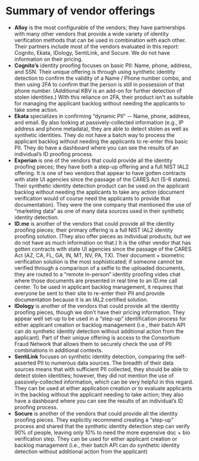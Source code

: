 # Summary of vendor offerings



* **Alloy** is the most configurable of the vendors; they have partnerships with many other vendors that provide a wide variety of identity verification methods that can be used in combination with each other. Their partners include most of the vendors evaluated in this report: Cognito, Ekata, IDology, SentiLink, and Socure. We do not have information on their pricing.
* **Cognito’s** identity proofing focuses on basic PII: Name, phone, address, and SSN. Their unique offering is through using synthetic identity detection to confirm the validity of a Name / Phone number combo, and then using 2FA to confirm that the person is still in possession of that phone number. \(Additional KBV is an add-on for further detection of stolen identities.\) With this reliance on 2FA, their product isn’t as suitable for managing the applicant backlog without needing the applicants to take some action. 
* **Ekata** specializes in confirming “dynamic PII” -- Name, phone, address, and email. By also looking at passively-collected information \(e.g., IP address and phone metadata\), they are able to detect stolen as well as synthetic identities. They do not have a batch way to process the applicant backlog without needing the applicants to re-enter this basic PII. They do have a dashboard where you can see the results of an individual’s ID proofing process.
* **Experian** is one of the vendors that could provide all the identity proofing pieces; they have both a step-up offering and a full NIST IAL2 offering. It is one of two vendors that appear to have gotten contracts with state UI agencies since the passage of the CARES Act \(5-6 states\). Their synthetic identity detection product can be used on the applicant backlog without needing the applicants to take any action \(document verification would of course need the applicants to provide that documentation\). They were the one company that mentioned the use of “marketing data” as one of many data sources used in their synthetic identity detection. 
* **ID.me** is another of the vendors that could provide all the identity proofing pieces; their primary offering is a full NIST IAL2 identity proofing solution. \(They also offer pieces as individual products, but we do not have as much information on that.\) It is the other vendor that has gotten contracts with state UI agencies since the passage of the CARES Act \(AZ, CA, FL, GA, IN, MT, NV, PA, TX\). Their document + biometric verification solution is the most sophisticated; if someone cannot be verified through a comparison of a selfie to the uploaded documents, they are routed to a “remote in-person” identity proofing video chat where those documents are presented in real time to an ID.me call center. To be used in applicant backlog management, it requires that everyone be sent to their site to re-enter their PII and provide documentation because it is an IAL2 certified solution.
* **IDology** is another of the vendors that could provide all the identity proofing pieces, though we don’t have their pricing information. They appear well set-up to be used in a “step-up” identification process for either applicant creation or backlog management \(i.e., their batch API can do synthetic identity detection without additional action from the applicant\). Part of their unique offering is access to the Consortium Fraud Network that allows them to securely check the use of PII combinations in additional contexts.
* **SentiLink** focuses on synthetic identity detection, comparing the self-asserted PII to numerous data sources. The breadth of their data sources means that with sufficient PII collected, they should be able to detect stolen identities; however, they did not mention the use of passively-collected information, which can be very helpful in this regard. They can be used at either application creation or to evaluate applicants in the backlog without the applicant needing to take action; they also have a dashboard where you can see the results of an individual’s ID proofing process.
* **Socure** is another of the vendors that could provide all the identity proofing pieces. They explicitly recommend creating a “step-up” process and shared that the synthetic identity detection step can verify 90% of people, leaving only 10% to need the more expensive doc + bio verification step. They can be used for either applicant creation or backlog management \(i.e., their batch API can do synthetic identity detection without additional action from the applicant\)


